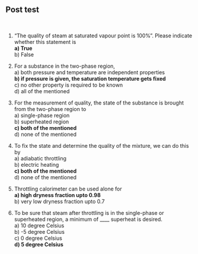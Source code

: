 ## Post test
<br>


1. “The quality of steam at saturated vapour point is 100%”. Please indicate whether this statement is<br>
    <b>a) True </b><br>
    b) False<br>

2. For a substance in the two-phase region,<br>
    a) both pressure and temperature are independent properties<br>
    <b>  b) if pressure is given, the saturation temperature gets fixed</b><br>
    c) no other property is required to be known<br>
    d) all of the mentioned<br>
3. For the measurement of quality, the state of the substance is brought from the two-phase region to<br>
    a) single-phase region<br>
    b) superheated region<br>
    <b>c) both of the mentioned</b><br>
    d) none of the mentioned<br>

4. To fix the state and determine the quality of the mixture, we can do this by<br>
    a) adiabatic throttling<br>
    b) electric heating<br>
  <b>  c) both of the mentioned</b><br>
    d) none of the mentioned<br>
5. Throttling calorimeter can be used alone for<br>
  <b>  a)  high dryness fraction upto 0.98</b><br>
    b)  very low dryness fraction upto 0.7<br>

6. To be sure that steam after throttling is in the single-phase or superheated region, a minimum of ____ superheat is desired.<br>
    a) 10 degree Celsius<br>
    b)  -5 degree Celsius<br>
    c) 0 degree Celsius<br>
  <b>  d)  5 degree Celsius</b><br>
